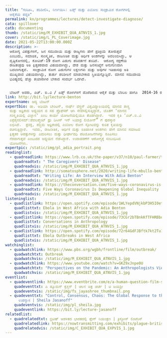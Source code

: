 ```yaml
---
title: "ಗುರಿತಿಸಿ, ಪರಿಶೀಲಿಸಿ, ನಿರ್ಣಯಿಸಿ: ಏಡ್ಸ್‌ ಮತ್ತು ಎಬೋಲ ಸಾಂಕ್ರಾಮಿಕ ರೋಗಗಳಲ್ಲಿ
  ಆರೈಕೆಯ ಪದ್ಧತಿ"
permalink: kn/programmes/lectures/detect-investigate-diagnose/
cata: spillover
catb: documenting
thumb: /static/img/M_EXHIBIT_QUA_ATNVIS_1.jpg
cover: /static/img/L_PL_Coverimage.jpg
date: 2021-05-22T13:00:00.000Z
description: >-
  ಆರೋಗ್ಯ ವಿಪತ್ತುಗಳಿಗೆ, ಜನ ಸಮುದಾಯ ಮತ್ತು ರಾಜ್ಯಗಳು ಹೇಗೆ ಪ್ರತಿಕ್ರಿಯೆ ತೋರುತ್ತವೆ
  ಎಂಬುದು, ಸಮಾಜಿಕ, ಸಾಂಸ್ಕೃತಿಕ, ರಾಜನೀತಿಕ ಮತ್ತು ಆರ್ಥಿಕ ಅಂಶಗಳನ್ನು ಅವಲಂಬಿಸಿದ್ದು, ಆ
  ದೃಷ್ಟಿಕೋನದಲ್ಲಿ, ಕೋವಿಡ್-19‌ ರೋಗ ಪಿಡುಗು ಪರಿವರ್ತನೆ ತಂದಿದೆ.  ಆರೋಗ್ಯ ರಕ್ಷಣೆಯ
  ರಾಜತಂತ್ರವು ಅತಿ ಕ್ಲಿಷ್ಟಕರವಾದ ವಿಷಯವಾಗಿದ್ದು, ದೇಶ ಮತ್ತು ಜನಸಂಖ್ಯೆಗೆ ಅನುಗುಣವಾಗಿ
  ಬದಲಾಗುತ್ತವೆ.  ಸಾಂಕ್ರಾಮಿಕ ರೋಗ ಪಿಡುಗುಗಳ ಲಕ್ಷಣಗಳು ಮತ್ತು ಅವುಗಳ ಇತಿಹಾಸವು ಅತಿ
  ಮುಖ್ಯವಾದ ವಿಷಯವಾಗಿದ್ದು, ತುರ್ತು ಪರಿಶೀಲನೆ ಮಾಡಬೇಕಾದ ಸ್ಥಿತಿಯನ್ನೊಡ್ಡಿದೆ. ಮಾನವ ಸಮುದಾಯ
  ಭವಿಷ್ಯದಲ್ಲಿ ಹೆಚ್ಚು ತಯಾರಾಗಿರ ಬೇಕಾದ ಸಂದರ್ಭ ಒದಗಿದೆ. 


  ಬೆಂಟನ್‌ ಅವರು, ಎಚ್.‌ ಐ.ವಿ / ಏಡ್ಸ್‌ ರೋಗಿಗಳಿಗೆ ದೊರೆತಿರುವ ಆರೈಕೆ ಮತ್ತು ಬೆಂಬಲ ಹಾಗೂ  2014-16 ರ ಸಿಯಾರ್ರ ಲಿಯೋನ್‌ ನ ಎಬೋಲ ರೋಗ ಪಿಡುಗಿಗೆ ಸಂಬಂಧಿಸಿದಂತೆ ಸಾಂಪ್ರದಾಯಿಕ ಮತ್ತು ಐತಿಹಾಸಿಕ ಸಂಶೋಧನೆಗಳ ವಿವರಣೆ ನೀಡಲಿದ್ದಾರೆ. ಈ ಕುರಿತಂತೆ , ರೋಗ ಪಿಡುಗುಗಳನ್ನು ನಿರ್ವಹಿಸಲು ಕಾರಣ ಕಾರಕವಾದ ರಾಜನೀತಿಕ ಮತ್ತು ಆರ್ಥಿಕ ಅಂಶಗಳು, ಇಂತಹ ಸಾಂಕ್ರಾಮಿಕ ರೋಗ ಪಿಡುಗುಗಳಲ್ಲಿ , ಆಡಳಿತ ಹಾಗೂ ಆಡಳಿತೇತರ ಸಂಘ ಸಂಸ್ಥೆಗಳು ಯಾವ ಬಗೆಯ ಆರೈಕೆ ನೀಡ ಬಹುದು ಎಂಬುದರ ಬಗೆಗೆ ಉಪನ್ಯಾಸ ನೀಡಲಿದ್ದಾರೆ.
link: http://bit.ly/lecture-benton
expertname: ಆದ್ಯ ಬೆಂಟನ್
expertbio: ಡಾ. ಅಡಿಯಾ ಬೇಂಟನ್‌, ನಾರ್ಥ್‌ ವೆಸ್ಟ್ರನ್‌ ವಿಶ್ವವಿದ್ಯಾಲಯದಲ್ಲಿ ಮಾನವ ಶಾಸ್ತ್ರ
  ಮತ್ತು ಆಫ್ರಿಕಾದ ಅಧ್ಯಯನ ದ ಸಹ ಪ್ರೊಫೆಸರ್‌ ಆಗಿ ಸೇವೆಸಲ್ಲಿಸುತ್ತಿದ್ದಾರೆ, ಜೊತೆಗೆ ʼಮಾನವ
  ಸಂಸ್ಕೃತಿಯಲ್ಲಿ ವಿಜ್ಞಾನʼ ಎಂಬ ಕಾರ್ಯ ಯೋಜನೆಯಲ್ಲಿಯೂ ತೊಡಗಿದ್ದಾರೆ.  ಇವರ ಕೃತಿ ʼಎಚ್.ಐ.ವಿ
  ಎಕ್ಸೆಪ್ಶನಲಿಸಮ್:ಡೆವಲಪ್ಮೆಂಟ್‌ ಥ್ರು ಡಿಸೀಸ್‌ ಇನ್‌ ಸಿಯಾರ್ರ ಲಿಯೋನ್”‌ ಗೆ ಪುರಸ್ಕಾರ
  ಲಭಿಸಿದೆ.  ಪ್ರಸಕ್ತ, ಪಶ್ಚಿಮ ಆಫ್ರಿಕಾದಲ್ಲಿ ಎಬೋಲ ರೋಗ ಸ್ಫೋಟವನ್ನು ಕುರಿತ ಕೃತಿಯನ್ನು
  ರಚಿಸುತ್ತಿದ್ದಾರೆ.  ಇವರು, ರಾಜನೀತಿಕ, ಆರ್ಥಿಕ ಮತ್ತು ಐತಿಹಾಸಿಕ ಅಂಶಗಳು ಹೇಗೆ ಮಾನವ ಸಮಾಜದ
  ಕ್ಲಿಷ್ಟಕರ ಆಪತ್ತುಗಳನ್ನು ಎದುರಿಸಲು ಮತ್ತು ಧೀರ್ಘಾವಧಿ ಪರಿಯೋಜನೆಗಳನ್ನು ರೂಪಿಸಲು
  ನೆರವಾಗುತ್ತವೆ ಎಂಬುದರ ಅಧ್ಯಯನ ನೆಡೆಸಿದ್ದಾರೆ. ಉದಾಹರಣೆಗೆ ಆರೋಗ್ಯಕ್ಕೆ ಸಂಬಂಧಿಸಿದ
  ಯೋಜನೆಗಳು.
expertpic: /static/img/pl_adia_portrait.png
readinglist:
  - quadreadlink: https://www.lrb.co.uk/the-paper/v37/n10/paul-farmer/the-caregivers-disease
    quadreadtxt: " The Caregivers' Disease"
    quadreadvis: /static/img/M_EXHIBIT_QUA_ATNVIS_1.jpg
  - quadreadlink: http://somatosphere.net/2020/writing-life-mbullo-benton-interview.html/
    quadreadtxt: "Writing Life: An Interview With Adia Benton"
    quadreadvis: /static/img/M_EXHIBIT_QUA_ATNVIS_1.jpg
  - quadreadlink: https://theconversation.com/five-ways-coronavirus-is-deepening-global-inequality-144621
    quadreadtxt: Five Ways Coronavirus Is Deepening Global Inequality
    quadreadvis: /static/img/M_EXHIBIT_QUA_ATNVIS_1.jpg
listeninglist:
  - quadlistlink: https://open.spotify.com/episode/1WLYepdVNjkbP3H5I0etuv
    quadlisttxt: Ebola in West Africa with Adia Benton
    quadlistvis: /static/img/M_EXHIBIT_QUA_ATNVIS_1.jpg
  - quadlistlink: https://open.spotify.com/episode/73CGr2bTBnkKfTFHRBbqEG
    quadlisttxt: Conversations in Anthropology
    quadlistvis: /static/img/M_EXHIBIT_QUA_ATNVIS_1.jpg
  - quadlistlink: https://open.spotify.com/episode/72r64GdFJBftk7kt2Tu1hB
    quadlisttxt: Ebola Outbreaks in West Africa
    quadlistvis: /static/img/M_EXHIBIT_QUA_ATNVIS_1.jpg
watchinglist:
  - quadwatchlink: https://www.pbs.org/wgbh/frontline/film/outbreak/
    quadwatchtxt: Outbreak
    quadwatchvis: /static/img/M_EXHIBIT_QUA_ATNVIS_1.jpg
  - quadwatchlink: https://www.youtube.com/watch?v=GKZ9xJnpe0U
    quadwatchtxt: "Perspectives on the Pandemic: An Anthropologists View"
    quadwatchvis: /static/img/M_EXHIBIT_QUA_ATNVIS_1.jpg
eventlist:
  - quadeventlink: https://www.eventbrite.com/e/a-human-question-film-screening-discussion-registration-145821204147?aff=ebdsoporgprofile
    quadeventtxt: ಎ ಹ್ಯೂಮನ್‌ ಕ್ವೆಸ್ಚನ್‌ | ಚಲನ ಚಿತ್ರ ಚರ್ಚೆ | ಟಿ ಜಯಶ್ರೀ
    quadeventvis: /static/img/fs_jayashree_thumbnail.png
  - quadeventtxt: "Control, Consensus, Chaos: The Global Response to the Pandemic |
      ಉಪನ್ಯಾಸ | Sheila Jasanoff"
    quadeventvis: /static/img/pl_sheila.jpg
    quadeventlink: https://bit.ly/lecture-jasanoff
relatedlist:
  - quadrelatedtxt: ಬ್ರಿಟಿಷ್‌ ಆಡಳಿತದ ಭಾರತದಲ್ಲಿ ಪ್ಲೇಗ್‌ ನಿಯಂತ್ರಣ | ಕ್ರಿಸ್ಟೋಸ್‌ ಲಿಂಟೆರಿಸ್‌
    quadrelatedlink: https://nowtransmitting.com/exhibits/plague-british-india/
    quadrelatedvis: /static/img/C_EXHIBIT_QUA_EXPVIS_1.jpg
---
```

